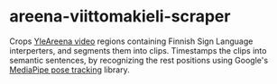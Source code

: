 # areena-viittomakieli-scraper

Crops [YleAreena video](https://areena.yle.fi/tv/ohjelmat/57-bN67eKroa) regions containing Finnish Sign Language interperters, and segments them into clips. Timestamps the clips into semantic sentences, by recognizing the rest positions using Google's [MediaPipe pose tracking](https://github.com/google-ai-edge/mediapipe/blob/master/docs/solutions/pose.md) library.

